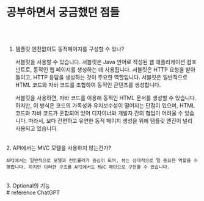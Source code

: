 # 공부하면서 궁금했던 점들
<br><br>
1. 템플릿 엔진없이도 동적페이지를 구성할 수 있나?


    서블릿을 사용할 수 있습니다. 서블릿은 Java 언어로 작성된 웹 애플리케이션 컴포넌트로, 동적인 웹 페이지를 생성하는 데 사용됩니다. 서블릿은 HTTP 요청을 받아들이고, HTTP 응답을 생성하는 것이 주요한 역할입니다. 서블릿은 일반적으로 HTML 코드와 자바 코드를 조합하여 동적인 콘텐츠를 생성합니다.

    서블릿을 사용하면, 자바 코드를 이용해 동적인 HTML 문서를 생성할 수 있습니다. 하지만, 이 방식은 코드의 가독성과 유지보수성이 떨어지는 단점이 있으며, HTML 코드와 자바 코드가 혼합되어 있어 디자이너와 개발자 간의 협업이 어려울 수 있습니다. 따라서, 보다 간편하고 유연한 동적 페이지 생성을 위해 템플릿 엔진이 널리 사용되고 있습니다.

<br>
2. API에서는 MVC 모델을 사용하지 않는건가?

    API에서는 일반적으로 모델과 컨트롤러가 중심이 되며, 뷰는 상대적으로 덜 중요한 역할을 수행합니다. 하지만 이러한 구조를 API에서도 MVC 패턴으로 구현할 수 있습니다.


<br>
3. Optional의 기능




    
<br>
# reference
ChatGPT